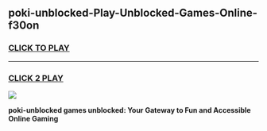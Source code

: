 
## poki-unblocked-Play-Unblocked-Games-Online-f30on
<h3>
<a href="https://premium76.site?title=poki-unblocked&ref=25A">CLICK TO PLAY</a></h3>
<hr>

<h3>
<a href="https://premium76.site?title=poki-unblocked&ref=25A">CLICK 2 PLAY</a>
  
</h3>

<a href="https://premium76.site?title=poki-unblocked&ref=25A"><img src="https://clearcache.store/games.png"></a>


**poki-unblocked games unblocked: Your Gateway to Fun and Accessible Online Gaming**
